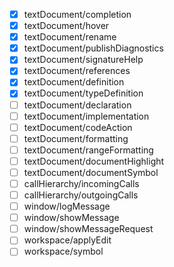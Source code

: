 - [x] textDocument/completion
- [x] textDocument/hover
- [x] textDocument/rename
- [x] textDocument/publishDiagnostics
- [x] textDocument/signatureHelp
- [x] textDocument/references
- [x] textDocument/definition
- [x] textDocument/typeDefinition
- [ ] textDocument/declaration
- [ ] textDocument/implementation
- [ ] textDocument/codeAction
- [ ] textDocument/formatting
- [ ] textDocument/rangeFormatting
- [ ] textDocument/documentHighlight
- [ ] textDocument/documentSymbol
- [ ] callHierarchy/incomingCalls
- [ ] callHierarchy/outgoingCalls
- [ ] window/logMessage
- [ ] window/showMessage
- [ ] window/showMessageRequest
- [ ] workspace/applyEdit
- [ ] workspace/symbol
